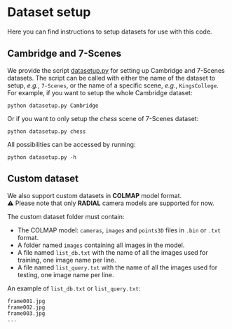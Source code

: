# Dataset setup

Here you can find instructions to setup datasets for use with this code.

## Cambridge and 7-Scenes

We provide the script [datasetup.py](datasetup.py) for setting up Cambridge and 7-Scenes datasets. The script can be
called with either the name of the dataset to setup, *e.g.*, `7-Scenes`, or the name of a specific scene, *e.g.*,
`KingsCollege`. For example, if you want to setup the whole Cambridge dataset:
```shell
python datasetup.py Cambridge
```
Or if you want to only setup the *chess* scene of 7-Scenes dataset:
```shell
python datasetup.py chess
```
All possibilities can be accessed by running:
```shell
python datasetup.py -h
```


## Custom dataset

We also support custom datasets in **COLMAP** model format.  
⚠️ Please note that only **RADIAL** camera models are supported for now.

The custom dataset folder must contain:
- The COLMAP model: `cameras`, `images` and `points3D` files in `.bin` or `.txt` format.
- A folder named `images` containing all images in the model.
- A file named `list_db.txt` with the name of all the images used for training, one image name per line.
- A file named `list_query.txt` with the name of all the images used for testing, one image name per line.

An example of `list_db.txt` or `list_query.txt`:
```text
frame001.jpg
frame002.jpg
frame003.jpg
...
```
